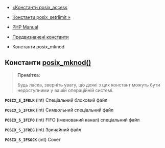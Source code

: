 - [«Константи posix_access](posix.constants.access.md)
- [Константи posix_setrlimit »](posix.constants.setrlimit.md)

- [PHP Manual](index.md)
- [Предвизначені константи](posix.constants.md)
- Константи posix_mknod

## Константи [posix_mknod()](function.posix-mknod.md)

> **Примітка**:
>
> Будь ласка, зверніть увагу, що деякі з цих констант можуть
> бути недоступними у вашій операційній системі.

**`POSIX_S_IFBLK`** (int)
Спеціальний блоковий файл

**`POSIX_S_IFCHR`** (int)
Символьний спеціальний файл

**`POSIX_S_IFIFO`** (int)
FIFO (іменований канал) спеціальний файл

**`POSIX_S_IFREG`** (int)
Звичайний файл

**`POSIX_S_IFSOCK`** (int)
Сокет
